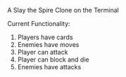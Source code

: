A Slay the Spire Clone on the Terminal

Current Functionality:
1. Players have cards
2. Enemies have moves
3. Player can attack
4. Player can block and die
5. Enemies have attacks
